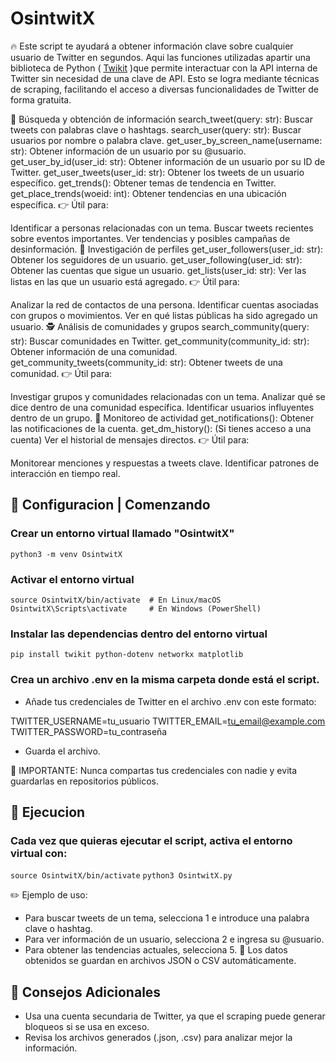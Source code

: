 # OsintwitX
🔥 Este script te ayudará a obtener información clave sobre cualquier usuario de Twitter en segundos. Aqui las funciones utilizadas apartir una biblioteca de Python ( [Twikit](https://github.com/d60/twikit) )que permite interactuar con la API interna de Twitter sin necesidad de una clave de API. Esto se logra mediante técnicas de scraping, facilitando el acceso a diversas funcionalidades de Twitter de forma gratuita.

🔎 Búsqueda y obtención de información
search_tweet(query: str): Buscar tweets con palabras clave o hashtags.
search_user(query: str): Buscar usuarios por nombre o palabra clave.
get_user_by_screen_name(username: str): Obtener información de un usuario por su @usuario.
get_user_by_id(user_id: str): Obtener información de un usuario por su ID de Twitter.
get_user_tweets(user_id: str): Obtener los tweets de un usuario específico.
get_trends(): Obtener temas de tendencia en Twitter.
get_place_trends(woeid: int): Obtener tendencias en una ubicación específica.
👉 Útil para:

Identificar a personas relacionadas con un tema.
Buscar tweets recientes sobre eventos importantes.
Ver tendencias y posibles campañas de desinformación.
👤 Investigación de perfiles
get_user_followers(user_id: str): Obtener los seguidores de un usuario.
get_user_following(user_id: str): Obtener las cuentas que sigue un usuario.
get_lists(user_id: str): Ver las listas en las que un usuario está agregado.
👉 Útil para:

Analizar la red de contactos de una persona.
Identificar cuentas asociadas con grupos o movimientos.
Ver en qué listas públicas ha sido agregado un usuario.
🕵️ Análisis de comunidades y grupos
search_community(query: str): Buscar comunidades en Twitter.
get_community(community_id: str): Obtener información de una comunidad.
get_community_tweets(community_id: str): Obtener tweets de una comunidad.
👉 Útil para:

Investigar grupos y comunidades relacionadas con un tema.
Analizar qué se dice dentro de una comunidad específica.
Identificar usuarios influyentes dentro de un grupo.
📡 Monitoreo de actividad
get_notifications(): Obtener las notificaciones de la cuenta.
get_dm_history(): (Si tienes acceso a una cuenta) Ver el historial de mensajes directos.
👉 Útil para:

Monitorear menciones y respuestas a tweets clave.
Identificar patrones de interacción en tiempo real.


##  🔧 Configuracion | Comenzando
### Crear un entorno virtual llamado "OsintwitX"
`python3 -m venv OsintwitX`

### Activar el entorno virtual
`source OsintwitX/bin/activate  # En Linux/macOS`
`OsintwitX\Scripts\activate     # En Windows (PowerShell)`

### Instalar las dependencias dentro del entorno virtual
`pip install twikit python-dotenv networkx matplotlib`

### Crea un archivo .env en la misma carpeta donde está el script.
- Añade tus credenciales de Twitter en el archivo .env con este formato:

TWITTER_USERNAME=tu_usuario
TWITTER_EMAIL=tu_email@example.com
TWITTER_PASSWORD=tu_contraseña

- Guarda el archivo.

🔴 IMPORTANTE: Nunca compartas tus credenciales con nadie y evita guardarlas en repositorios públicos.

## 🚀 Ejecucion
### Cada vez que quieras ejecutar el script, activa el entorno virtual con:

`source OsintwitX/bin/activate`
`python3 OsintwitX.py `

✏️ Ejemplo de uso:

- Para buscar tweets de un tema, selecciona 1 e introduce una palabra clave o hashtag.
- Para ver información de un usuario, selecciona 2 e ingresa su @usuario.
- Para obtener las tendencias actuales, selecciona 5.
📌 Los datos obtenidos se guardan en archivos JSON o CSV automáticamente.



## 🎯 Consejos Adicionales
- Usa una cuenta secundaria de Twitter, ya que el scraping puede generar bloqueos si se usa en exceso.
- Revisa los archivos generados (.json, .csv) para analizar mejor la información.


